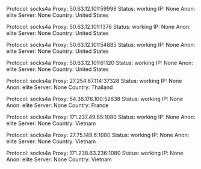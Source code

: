 Protocol: socks4a
Proxy: 50.63.12.101:59998
Status: working
IP: None
Anon: elite
Server: None
Country: United States

Protocol: socks4a
Proxy: 50.63.12.101:1376
Status: working
IP: None
Anon: elite
Server: None
Country: United States

Protocol: socks4a
Proxy: 50.63.12.101:54885
Status: working
IP: None
Anon: elite
Server: None
Country: United States

Protocol: socks4a
Proxy: 50.63.12.101:61120
Status: working
IP: None
Anon: elite
Server: None
Country: United States

Protocol: socks4a
Proxy: 27.254.67.114:37328
Status: working
IP: None
Anon: elite
Server: None
Country: Thailand

Protocol: socks4a
Proxy: 54.36.176.100:52638
Status: working
IP: None
Anon: elite
Server: None
Country: France

Protocol: socks4a
Proxy: 171.237.49.85:1080
Status: working
IP: None
Anon: elite
Server: None
Country: Vietnam

Protocol: socks4a
Proxy: 27.75.149.6:1080
Status: working
IP: None
Anon: elite
Server: None
Country: Vietnam

Protocol: socks4a
Proxy: 171.238.63.236:1080
Status: working
IP: None
Anon: elite
Server: None
Country: Vietnam

